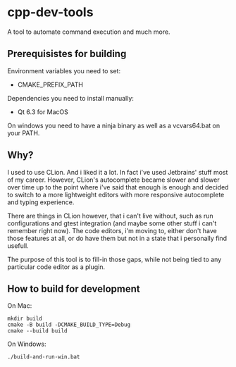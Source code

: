 # cpp-dev-tools
A tool to automate command execution and much more.

## Prerequisistes for building
Environment variables you need to set:
- CMAKE_PREFIX_PATH

Dependencies you need to install manually:
- Qt 6.3 for MacOS

On windows you need to have a ninja binary as well as a vcvars64.bat on your PATH.

## Why?
I used to use CLion. And i liked it a lot. In fact i've used Jetbrains' stuff most of my career.
However, CLion's autocomplete became slower and slower over time up to the point where i've said that enough is enough and decided to switch to a more lightweight editors with more responsive autocomplete and typing experience.

There are things in CLion however, that i can't live without, such as run configurations and gtest integration (and maybe some other stuff i can't remember right now). The code editors, i'm moving to, either don't have those features at all, or do have them but not in a state that i personally find usefull.

The purpose of this tool is to fill-in those gaps, while not being tied to any particular code editor as a plugin.

## How to build for development
On Mac:
```
mkdir build
cmake -B build -DCMAKE_BUILD_TYPE=Debug
cmake --build build
```
On Windows:
```
./build-and-run-win.bat
```
